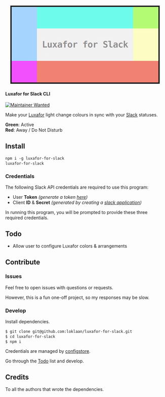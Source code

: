 <p align="center">
  <img src="./banner.png">
  <br>
</p>

#### Luxafor for Slack CLI

[![Maintainer Wanted](https://img.shields.io/badge/maintainer-wanted-red.svg)](https://github.com/loklaan/luxafor-for-slack/issues/new?title=Application:+Adopt+Project)

Make your [Luxafor](http://luxafor.com/) light change colours in sync with your [Slack](https://slack.com/) statuses.

**Green**: Active  
**Red**: Away / Do Not Disturb

## Install

```shell
npm i -g luxafor-for-slack
luxafor-for-slack
```

### Credentials

The following Slack API credentials are required to use this program:

* User **Token** _(generate a token [here](https://api.slack.com/web))_
* Client **ID** & **Secret** _(generated by creating a [slack application](https://api.slack.com/applications))_

In running this program, you will be prompted to provide these three required credentials.

## Todo

* Allow user to configure Luxafor colors & arrangements

## Contribute

### Issues

Feel free to open issues with questions or requests.

However, this is a fun one-off project, so my responses may be slow.

### Develop

Install dependencies.

```shell
$ git clone git@github.com:loklaan/luxafor-for-slack.git
$ cd luxafor-for-slack
$ npm i
```

Credentials are managed by [configstore](https://github.com/yeoman/configstore).

Go through the [Todo](#todo) list and develop.

## Credits

To all the authors that wrote the dependencies.
